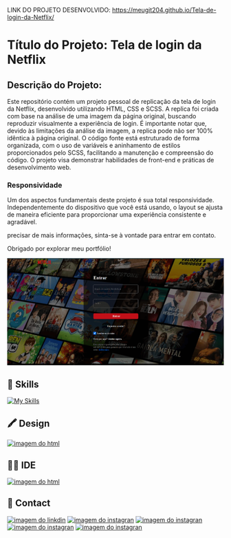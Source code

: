 LINK DO PROJETO DESENVOLVIDO: https://meugit204.github.io/Tela-de-login-da-Netflix/

# Título do Projeto: Tela de login da Netflix

## Descrição do Projeto:
Este repositório contém um projeto pessoal de replicação da tela de login da Netflix, desenvolvido utilizando HTML, CSS e SCSS. A replica foi criada com base na análise de uma imagem da página original, buscando reproduzir visualmente a experiência de login. É importante notar que, devido às limitações da análise da imagem, a replica pode não ser 100% idêntica à página original. O código fonte está estruturado de forma organizada, com o uso de variáveis e aninhamento de estilos proporcionados pelo SCSS, facilitando a manutenção e compreensão do código. O projeto visa demonstrar habilidades de front-end e práticas de desenvolvimento web.

### Responsividade
Um dos aspectos fundamentais deste projeto é sua total responsividade. Independentemente do dispositivo que você está usando, o layout se ajusta de maneira eficiente para proporcionar uma experiência consistente e agradável.

precisar de mais informações, sinta-se à vontade para entrar em contato.

Obrigado por explorar meu portfólio!

![Texto Alternativo](https://github.com/meugit204/imagens/blob/6e1e704802fe802fece80413f8037a4237bf1e1d/projeto-d-05.png)
 
## 🚀 Skills

[![My Skills](https://skillicons.dev/icons?i=js,html,css,git)](https://skillicons.dev)

## 🖍 Design

[![imagem do html](https://img.shields.io/badge/Figma-F24E1E?style=for-the-badge&logo=figma&logoColor=white)](#)

## 👩‍💻 IDE

[![imagem do html](https://img.shields.io/badge/Visual_Studio_Code-0078D4?style=for-the-badge&logo=visual%20studio%20code&logoColor=white)](#)

## 📱 Contact

[![imagem do linkdin](https://img.shields.io/badge/LinkedIn-0077B5?style=for-the-badge&logo=linkedin&logoColor=white)](https://www.linkedin.com/in/ricardo-vieira-dev/)
[![imagem do instagran](https://img.shields.io/badge/Instagram-E4405F?style=for-the-badge&logo=instagram&logoColor=white)](https://www.instagram.com/kadu_vieira_rv/)
[![imagem do instagran](https://img.shields.io/badge/Gmail-D14836?style=for-the-badge&logo=gmail&logoColor=white)](<mailto:ricardo.dev.of@gmail.com>)
[![imagem do instagran](https://img.shields.io/badge/WhatsApp-25D366?style=for-the-badge&logo=whatsapp&logoColor=white)](https://wa.me/5598984178259)
[![imagem do instagran](https://img.shields.io/badge/website-000000?style=for-the-badge&logo=About.me&logoColor=white)](#)

